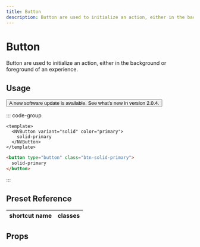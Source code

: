 ```yaml
---
title: Button
description: Button are used to initialize an action, either in the background or foreground of an experience.
---
```


# Button

Button are used to initialize an action, either in the background or foreground of an experience.

## Usage

<script setup>
import Button from '../.vitepress/theme/components/Button.vue'
</script>

<Button>
  A new software update is available. See what’s new in version 2.0.4.
</Button>

::: code-group

```vue [Component]
<template>
  <NVButton variant="solid" color="primary">
    solid-primary
  </NVButton>
</template>
```

```html [Presets]
<button type="button" class="btn-solid-primary">
  solid-primary
</button>
```

:::

## Preset Reference

| shortcut name | classes                                                                |
| ------------- | ---------------------------------------------------------------------- |

## Props
